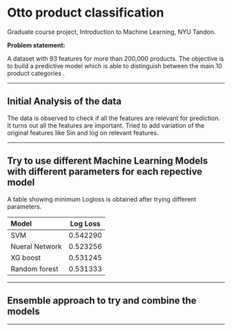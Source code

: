 # Otto product classification
Graduate course project, Introduction to Machine Learning, NYU Tandon.

**Problem statement:**

A dataset with 93 features for more than 200,000 products. The objective is to build a predictive model which is able to distinguish between the main 10 product categories .

---------------------------
## Initial Analysis of the data

The data is observed to check if all the features  are relevant for prediction. It turns out all the features are important. Tried to add variation of the original features like Sin and log on relevant features. 

---------------------------
## Try to use different Machine Learning Models with different parameters for each repective model

A table showing minimum Logloss is obtained after trying different parameters.

| Model          | Log Loss       | 
| :---           |     :---:      |
| SVM            | 0.542290       |
| Nueral Network | 0.523256       |
| XG boost       | 0.531245       |
| Random forest  | 0.531333       |

---------------------------
## Ensemble approach to try and combine the models



---------------------------
